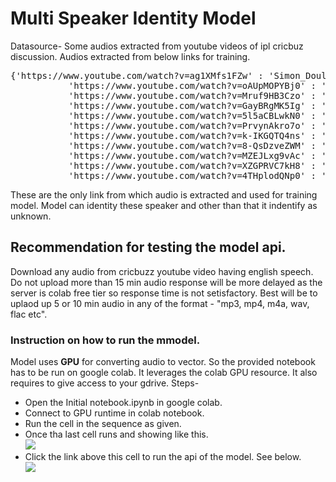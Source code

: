 # Multi Speaker Identity Model
Datasource- Some audios extracted from youtube videos of ipl cricbuz discussion. Audios extracted from below links for training. 
<pre>
{'https://www.youtube.com/watch?v=ag1XMfs1FZw' : 'Simon_Doull Joy_Bhattacharjya Gaurav_Kapur' ,
           'https://www.youtube.com/watch?v=oAUpMOPYBj0' : 'Simon_Doull Joy_Bhattacharjya Gaurav_Kapur',
           'https://www.youtube.com/watch?v=Mruf9HB3Czo' : 'Harsha_Bhogle Joy_Bhattacharjya Gaurav_Kapur',
           'https://www.youtube.com/watch?v=GayBRgMK5Ig' : 'Harsha_Bhogle Joy_Bhattacharjya Gaurav_Kapur',
           'https://www.youtube.com/watch?v=5l5aCBLwkN0' : 'Simon_Doull Joy_Bhattacharjya Gaurav_Kapur',
           'https://www.youtube.com/watch?v=PrvynAkro7o' : 'Michael_Vaughan Joy_Bhattacharjya Gaurav_Kapur',
           'https://www.youtube.com/watch?v=k-IKGQTQ4ns' : 'Michael_Vaughan Simon_Doull Gaurav_Kapur',
           'https://www.youtube.com/watch?v=8-QsDzveZWM' : 'Michael_Vaughan, Harsha_Bhogle Gaurav_Kapur',
           'https://www.youtube.com/watch?v=MZEJLxg9vAc' : 'Michael_Vaughan Joy_Bhattacharjya Gaurav_Kapur',
           'https://www.youtube.com/watch?v=XZGPRVC7kH8' : 'Harsha_Bhogle Simon_Doull Gaurav_Kapur',
           'https://www.youtube.com/watch?v=4THplodQNp0' : 'Harsha_Bhogle Simon_Doull Gaurav_Kapur'}
</pre>
These are the only link from which audio is extracted and used for training model. Model can identity these speaker and other than that it indentify as unknown.

## Recommendation for testing the model api.
Download any audio from cricbuzz youtube video having english speech. Do not upload more than 15 min audio response will be more delayed as the server is colab free tier so response time is not setisfactory. Best will be to uplaod up 5 or 10 min audio in any of the format - "mp3, mp4, m4a, wav, flac etc".

### Instruction on how to run the mmodel.

Model uses <b>GPU</b> for converting audio to vector. So the provided notebook has to be run on google colab. It leverages the colab GPU resource. It also requires to give access to your gdrive. 
Steps-
<ul>
  <li>Open the Initial notebook.ipynb in google colab. </li>
  <li>Connect to GPU runtime in colab notebook.</li>
  <li>Run the cell in the sequence as given.</li>
  <li>Once tha last cell runs and showing like this. <br><img src = "https://github.com/mdmazharali786/Speaker-Identity-Model/assets/75331860/f0ac4f1e-2844-4fbc-957e-dd7d5800314b">
</li>
  <li>Click the link above this cell to run the api of the model. See below. <br> <img src = "https://github.com/mdmazharali786/Speaker-Identity-Model/assets/75331860/b04a63d1-0d10-4a68-8412-5ad9167b9e56">
</li>
</ul>
